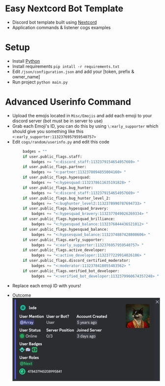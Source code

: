 # Easy Nextcord Bot Template 
+ Discord bot template built using [Nextcord](https://docs.nextcord.dev/en/stable/)
+ Application commands & listener cogs examples

# Setup
+ Install [Python](https://www.python.org/)
+ Install requirements `pip intall -r requirements.txt`
+ Edit `/json/configuration.json` and add your [token, prefix & owner_name]
+ Run project `python main.py`

# Advanced Userinfo Command
+ Upload the emojis located in `Misc/Emojis` and add each emoji to your discord server (bot must be in server to use)
+ Grab each Emoji's ID, you can do this by using `\:early_supporter` which should give you something like this `<:early_supporter:1132376957959540757>`
+ Edit `cogs/random/userinfo.py` and edit this code
```python
        badges = ""
        if user.public_flags.staff:
            badges += "<:discord_staff:1132379154654957669> "
        if user.public_flags.partner:
            badges += "<:partner:1132378094855004160> "
        if user.public_flags.hypesquad:
            badges += "<:hypesquad:1132378611635191828> "
        if user.public_flags.bug_hunter:
            badges += "<:discord_staff:1132379154654957669> "
        if user.public_flags.bug_hunter_level_2:
            badges += "<:bughunter_level2:1132378990787694733> "
        if user.public_flags.hypesquad_bravery:
            badges += "<:hypesquad_bravery:1132377049026269334> "
        if user.public_flags.hypesquad_brilliance:
            badges += "<:hypesquad_balance:1132376844436521012> "
        if user.public_flags.hypesquad_balance:
            badges += "<:hypsesquad_balance:1132374887428800606> "
        if user.public_flags.early_supporter:
            badges += "<:early_supporter:1132376957959540757> "
        if user.public_flags.active_developer:
            badges += "<:active_developer:1132377229914026106> "
        if user.public_flags.discord_certified_moderator:
            badges += "<:moderator:1132378418055483562> "
        if user.public_flags.verified_bot_developer:
            badges += "<:verified_bot_developer:1132379960674357248> "
```
+ Replace each emoji ID with yours!

+ Outcome
![Image](/Misc/Github%20Images/advanced_userinfo.png?raw=true "Demo")






